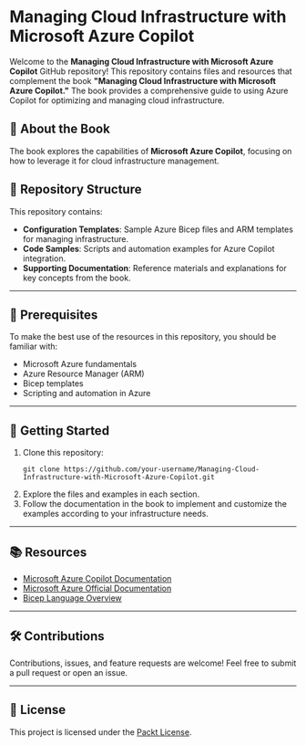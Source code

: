 # Managing Cloud Infrastructure with Microsoft Azure Copilot

Welcome to the **Managing Cloud Infrastructure with Microsoft Azure Copilot** GitHub repository! This repository contains files and resources that complement the book **"Managing Cloud Infrastructure with Microsoft Azure Copilot."** The book provides a comprehensive guide to using Azure Copilot for optimizing and managing cloud infrastructure.

## 📖 About the Book

The book explores the capabilities of **Microsoft Azure Copilot**, focusing on how to leverage it for cloud infrastructure management. 

## 📁 Repository Structure

This repository contains:

- **Configuration Templates**: Sample Azure Bicep files and ARM templates for managing infrastructure.  
- **Code Samples**: Scripts and automation examples for Azure Copilot integration.  
- **Supporting Documentation**: Reference materials and explanations for key concepts from the book.  

---

## 🔧 Prerequisites

To make the best use of the resources in this repository, you should be familiar with:

- Microsoft Azure fundamentals  
- Azure Resource Manager (ARM)  
- Bicep templates  
- Scripting and automation in Azure  

---

## 🚀 Getting Started

1. Clone this repository:  
   ```
   git clone https://github.com/your-username/Managing-Cloud-Infrastructure-with-Microsoft-Azure-Copilot.git
   ```
2. Explore the files and examples in each section.  
3. Follow the documentation in the book to implement and customize the examples according to your infrastructure needs.  

---

## 📚 Resources

- [Microsoft Azure Copilot Documentation](https://learn.microsoft.com/en-us/azure/copilot/overview)  
- [Microsoft Azure Official Documentation](https://learn.microsoft.com/en-us/azure)  
- [Bicep Language Overview](https://learn.microsoft.com/en-us/azure/azure-resource-manager/bicep/overview?tabs=bicep#benefits-of-bicep)  

---

## 🛠 Contributions

Contributions, issues, and feature requests are welcome! Feel free to submit a pull request or open an issue.

---

## 📜 License

This project is licensed under the [Packt License](https://github.com/PacktPublishing/Managing-Cloud-Infrastructure-with-Microsoft-Azure-Copilot/blob/main/LICENSE).
